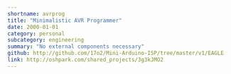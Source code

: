 ```yaml
---
shortname: avrprog
title: "Minimalistic AVR Programmer"
date: 2000-01-01
category: personal
subcategory: engineering
summary: "No external components necessary"
github: http://github.com/17o2/Mini-Arduino-ISP/tree/master/v1/EAGLE
link: http://oshpark.com/shared_projects/3g3kJMO2
---
```

